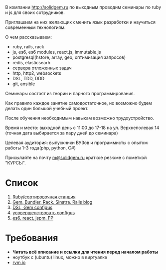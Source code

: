 В компании http://solidgem.ru по выходным проводим семинары по ruby и js для своих сотрудников.

Приглашаем на них желающих сменить язык разработки и научиться современным технологиям.

О чем рассказываем:
* ruby, rails, rack
* js, es6, es6 modules, react.js, immutable.js
* postgresql(hstore, array, geo, оптимизация запросов)
* redis, elasticsearh
* сервера отложенных задач
* http, http2, websockets
* DSL, TDD, DDD
* git, ansible

Семинары состоят из теории и парного программирования.

Как правило каждое занятие самодостаточное, 
но возможно будем делать один большой учебный проект.

После обучения необходимым навыкам возможно трудоустройство.

Время и место: выходной день с 11:00 до 17-18 на ул. Верхнеполевая 14
(точная дата выбирается за пару дней до семинара)

Целевая аудитория: выпускники ВУЗов и программисты с опытом работы 1-3 года(php, python, C#)

Присылайте на почту m@solidgem.ru краткое резюме с пометкой "КУРСЫ".

# Список

1. [Ruby/сортировочная станция](001-ruby-shunting-yard.md)
2. [Gem, Bundler, Rack, Sinatra, Rails blog](002-rack-and-rails-with-bundler.md)
3. [DSL, Gem configus](003-ruby-dsl.md)
4. [усовершенствовать configus](004-configus.md)
5. [es6, react, jspm, FP](005-es6-modules-react.md)

# Требования

* **Читать всё описание и ссылки для чтения перед началом работы**
* ноутбук с (ubuntu) linux, можно в виртуалке
* [rvm.io](https://rvm.io/)
